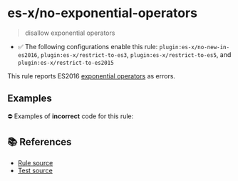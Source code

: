 # es-x/no-exponential-operators
> disallow exponential operators

- ✅ The following configurations enable this rule: `plugin:es-x/no-new-in-es2016`, `plugin:es-x/restrict-to-es3`, `plugin:es-x/restrict-to-es5`, and `plugin:es-x/restrict-to-es2015`

This rule reports ES2016 [exponential operators](https://github.com/rwaldron/exponentiation-operator#readme) as errors.

## Examples

⛔ Examples of **incorrect** code for this rule:

<eslint-playground type="bad" code="/*eslint es-x/no-exponential-operators: error */
let a = b ** 2
a **= b
" />

## 📚 References

- [Rule source](https://github.com/ota-meshi/eslint-plugin-es-x/blob/v4.1.0/lib/rules/no-exponential-operators.js)
- [Test source](https://github.com/ota-meshi/eslint-plugin-es-x/blob/v4.1.0/tests/lib/rules/no-exponential-operators.js)
